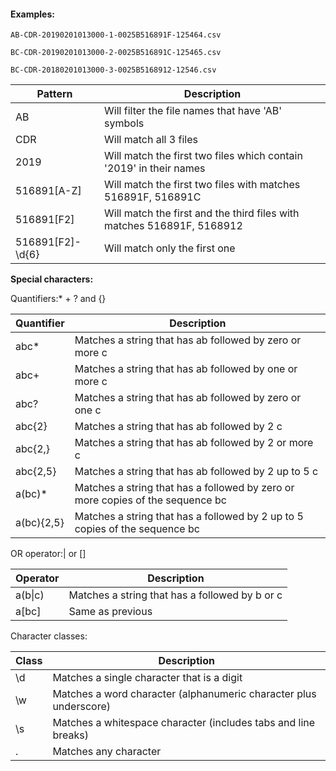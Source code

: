 #### Examples:

    AB-CDR-20190201013000-1-0025B516891F-125464.csv

    BC-CDR-20190201013000-2-0025B516891C-125465.csv

    BC-CDR-20180201013000-3-0025B5168912-12546.csv

|Pattern         | Description                                                           |
|----------------|-----------------------------------------------------------------------|
|AB              | Will filter the file names that have 'AB' symbols                     |
|CDR             | Will match all 3 files                                                |
|2019            | Will match the first two files which contain '2019' in their names    |
|516891[A-Z]     | Will match the first two files with matches 516891F, 516891C          |
|516891[F2]      | Will match the first and the third files with matches 516891F, 5168912|
|516891[F2]-\d{6}|  Will match only the first one                                        |

**Special characters:**

Quantifiers:* + ? and {}

|Quantifier              | Description                                                                    |
|------------------------|--------------------------------------------------------------------------------|
|abc*                    | Matches a string that has ab followed by zero or more c                        |
|abc+                    | Matches a string that has ab followed by one or more c                         |
|abc?                    | Matches a string that has ab followed by zero or one c                         |
|abc{2}                  | Matches a string that has ab followed by 2 c                                   |
|abc{2,}                 | Matches a string that has ab followed by 2 or more c                           |
|abc{2,5}                | Matches a string that has ab followed by 2 up to 5 c                           |
|a(bc)*                  | Matches a string that has a followed by zero or more copies of the sequence bc |
|a(bc){2,5}              | Matches a string that has a followed by 2 up to 5 copies of the sequence bc    |

OR operator:| or []

|Operator | Description                                                              |
|---------|--------------------------------------------------------------------------|
|a(b&#124;c)   | Matches a string that has a followed by b or c                      |
|a[bc]    | Same as previous                                                         |

Character classes:

| Class | Description                                                                |
|-------|----------------------------------------------------------------------------|
| \d    | Matches a single character that is a digit                                 |
| \w    | Matches a word character (alphanumeric character plus underscore)          |
| \s    | Matches a whitespace character (includes tabs and line breaks)             |
| .     | Matches any character                                                      |
